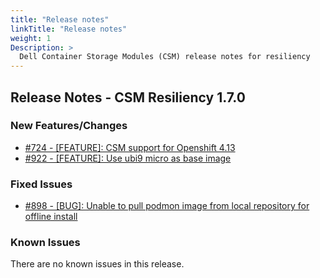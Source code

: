 ```yaml
---
title: "Release notes"
linkTitle: "Release notes"
weight: 1
Description: >
  Dell Container Storage Modules (CSM) release notes for resiliency
---
```


## Release Notes - CSM Resiliency 1.7.0



### New Features/Changes

- [#724 - [FEATURE]: CSM support for Openshift 4.13](https://github.com/dell/csm/issues/724)
- [#922 - [FEATURE]: Use ubi9 micro as base image](https://github.com/dell/csm/issues/922)

### Fixed Issues

- [#898 - [BUG]: Unable to pull podmon image from local repository for offline install](https://github.com/dell/csm/issues/898)

### Known Issues

There are no known issues in this release.
